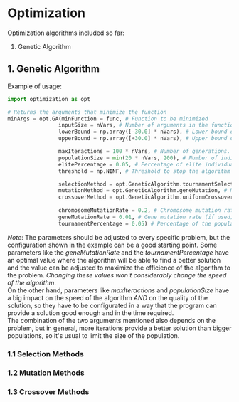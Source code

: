 # Optimization
Optimization algorithms included so far:
1. Genetic Algorithm

## 1. Genetic Algorithm
Example of usage:

```python
import optimization as opt

# Returns the arguments that minimize the function
minArgs = opt.GA(minFunction = func, # Function to be minimized
                inputSize = nVars, # Number of arguments in the function
                lowerBound = np.array([-30.0] * nVars), # Lower bound of each argument
                upperBound = np.array([+30.0] * nVars), # Upper bound of each argument

                maxIteractions = 100 * nVars, # Number of generations. The default value is 100 * nArgs
                populationSize = min(20 * nVars, 200), # Number of individuals in each generation. Usually it is limited to 200
                elitePercentage = 0.05, # Percentage of elite individuals. The default is 5%
                threshold = np.NINF, # Threshold to stop the algorithm

                selectionMethod = opt.GeneticAlgorithm.tournamentSelect, # Selection method
                mutationMethod = opt.GeneticAlgorithm.geneMutation, # Mutation method
                crossoverMethod = opt.GeneticAlgorithm.uniformCrossover, # Crossover method
                
                chromosomeMutationRate = 0.2, # Chromosome mutation rate (if used)
                geneMutationRate = 0.01, # Gene mutation rate (if used)
                tournamentPercentage = 0.05) # Percentage of the population in a tournament (if used)
```

*Note*: The parameters should be adjusted to every specific problem, but the configuration shown in the example can be a good starting point.
Some parameters like the _geneMutationRate_ and the _tournamentPercentage_ have an optimal value where the algorithm will be able to find a better solution and the value can be adjusted to maximize the efficience of the algorithm to the problem. *Changing these values won't considerably change the speed of the algorithm*.
<br />On the other hand, parameters like _maxIteractions_ and _populationSize_ have a big impact on the speed of the algorithm *AND* on the quality of the solution, so they have to be configurated in a way that the program can provide a solution good enough and in the time required.
<br />The combination of the two arguments mentioned also depends on the problem, but in general, more iterations provide a better solution than bigger populations, so it's usual to limit the size of the population.

### 1.1 Selection Methods

### 1.2 Mutation Methods

### 1.3 Crossover Methods

